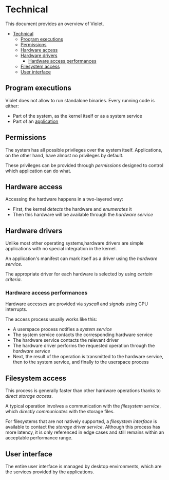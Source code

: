 # Technical

This document provides an overview of Violet.

- [Technical](#technical)
  - [Program executions](#program-executions)
  - [Permissions](#permissions)
  - [Hardware access](#hardware-access)
  - [Hardware drivers](#hardware-drivers)
    - [Hardware access performances](#hardware-access-performances)
  - [Filesystem access](#filesystem-access)
  - [User interface](#user-interface)

## Program executions

Violet does not allow to run standalone binaries.
Every running code is either:
- Part of the system, as the kernel itself or as a system service
- Part of an [application](/docs/concepts/users.md)

## Permissions

The system has all possible privileges over the system itself.
Applications, on the other hand, have almost no privileges by default.

These privileges can be provided through *permissions* designed
to control which application can do what.

## Hardware access

Accessing the hardware happens in a two-layered way:

- First, the kernel *detects* the hardware and *enumerates* it
- Then this hardware will be available through the *hardware service*

## Hardware drivers

Unlike most other operating systems,hardware drivers are
simple applications with no special integration in the kernel.

An application's manifest can mark itself as a driver using the *hardware service*.

The appropriate driver for each hardware is selected by using *certain criteria*.

### Hardware access performances

Hardware accesses are provided via *syscall* and *signals* using CPU interrupts.

The access process usually works like this:

- A userspace process notifies a *system service*
- The system service contacts the corresponding hardware service
- The hardware service contacts the relevant driver
- The hardware driver performs the requested operation through the *hardware service*
- Next, the result of the operation is transmitted to the hardware service, then to the system service, and finally to the userspace process

## Filesystem access

This process is generally faster than other hardware operations
thanks to *direct storage access*.

A typical operation involves a communication with the *filesystem service*,
which *directly communicates* with the storage files.

For filesystems that are not natively supported, a *filesystem interface*
is available to contact the *storage driver service*. Although this process
has more latency, it is only referenced in edge cases and still remains
within an acceptable performance range.

## User interface

The entire user interface is managed by desktop environments,
which are the services provided by the applications.
